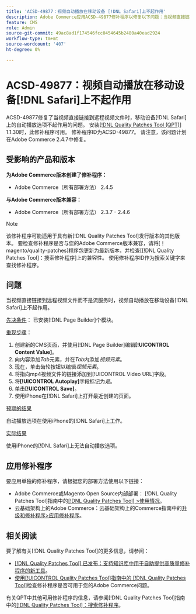 ```yaml
---
title: 'ACSD-49877：视频自动播放在移动设备 [!DNL Safari]上不起作用'
description: Adobe Commerce应用ACSD-49877修补程序以修复以下问题：当视频直接链接到远程视频文件时，视频自动播放选项在移动设备 [!DNL Safari] 上不起作用。
feature: CMS
role: Admin
source-git-commit: 49ac8ad1f174546fcc0454645b2480a40ead2924
workflow-type: tm+mt
source-wordcount: '407'
ht-degree: 0%

---
```


# ACSD-49877：视频自动播放在移动设备[!DNL Safari]上不起作用

ACSD-49877修复了当视频直接链接到远程视频文件时，移动设备[!DNL Safari]上的自动播放选项不起作用的问题。 安装[[!DNL Quality Patches Tool (QPT)]](https://experienceleague.adobe.com/en/docs/commerce-knowledge-base/kb/announcements/commerce-announcements/magento-quality-patches-released-new-tool-to-self-serve-quality-patches) 1.1.30时，此修补程序可用。 修补程序ID为ACSD-49877。 请注意，该问题计划在Adobe Commerce 2.4.7中修复。

## 受影响的产品和版本

**为Adobe Commerce版本创建了修补程序：**

* Adobe Commerce（所有部署方法） 2.4.5

**与Adobe Commerce版本兼容：**

* Adobe Commerce（所有部署方法） 2.3.7 - 2.4.6

>[!NOTE]
>
>该修补程序可能适用于具有新[!DNL Quality Patches Tool]发行版本的其他版本。 要检查修补程序是否与您的Adobe Commerce版本兼容，请将[！magento/quality-patches]程序包更新为最新版本，并检查[[!DNL Quality Patches Tool]：搜索修补程序]上的兼容性。 使用修补程序ID作为搜索关键字来查找修补程序。

## 问题

当视频直接链接到远程视频文件而不是流服务时，视频自动播放在移动设备[!DNL Safari]上不起作用。

<u>先决条件</u>：
已安装[!DNL Page Builder]个模块。

<u>重现步骤</u>：

1. 创建新的CMS页面，并使用[!DNL Page Builder]编辑&#x200B;**[!UICONTROL Content Value]**。
1. 向内容添加&#x200B;*Tab*&#x200B;元素，并在&#x200B;*Tab*&#x200B;内添加&#x200B;*视频元素*。
1. 现在，单击齿轮按钮以编辑&#x200B;*视频元素*。
1. 将指向mp4视频文件的链接添加到[!UICONTROL Video URL]字段。
1. 将&#x200B;**[!UICONTROL Autoplay]**&#x200B;字段标记为&#x200B;*是*。
1. 单击&#x200B;**[!UICONTROL Save]**。
1. 使用iPhone在[!DNL Safari]上打开最近创建的页面。

<u>预期的结果</u>

自动播放选项在使用iPhone的[!DNL Safari]上工作。

<u>实际结果</u>

使用iPhone的[!DNL Safari]上无法自动播放选项。

## 应用修补程序

要应用单独的修补程序，请根据您的部署方法使用以下链接：

* Adobe Commerce或Magento Open Source内部部署： [!DNL Quality Patches Tool]指南中的[[!DNL Quality Patches Tool] >使用情况](https://experienceleague.adobe.com/docs/commerce-operations/tools/quality-patches-tool/usage.html)。
* 云基础架构上的Adobe Commerce：云基础架构上的Commerce指南中的[升级和修补程序>应用修补程序](https://experienceleague.adobe.com/docs/commerce-cloud-service/user-guide/develop/upgrade/apply-patches.html)。

## 相关阅读

要了解有关[!DNL Quality Patches Tool]的更多信息，请参阅：

* [[!DNL Quality Patches Tool] 已发布：支持知识库中用于自助提供高质量修补程序的新工具](https://experienceleague.adobe.com/en/docs/commerce-knowledge-base/kb/announcements/commerce-announcements/magento-quality-patches-released-new-tool-to-self-serve-quality-patches)。
* [使用[!UICONTROL Quality Patches Tool]指南中的 [!DNL Quality Patches Tool]](/help/tools/quality-patches-tool/patches-available-in-qpt/check-patch-for-magento-issue-with-magento-quality-patches.md)检查修补程序是否可用于您的Adobe Commerce问题。


有关QPT中其他可用修补程序的信息，请参阅[!DNL Quality Patches Tool]指南中的[[!DNL Quality Patches Tool]：搜索修补程序](https://experienceleague.adobe.com/tools/commerce-quality-patches/index.html)。
